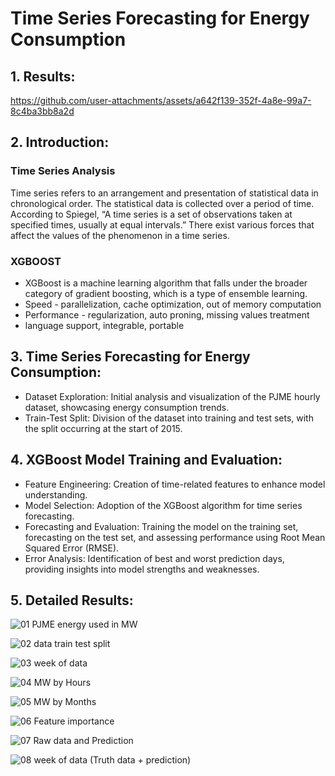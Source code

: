 # Time Series Forecasting for Energy Consumption

## 1. Results:

https://github.com/user-attachments/assets/a642f139-352f-4a8e-99a7-8c4ba3bb8a2d

## 2. Introduction: 

### Time Series Analysis 
Time series refers to an arrangement and presentation of statistical data in chronological order. The statistical data is collected over a period of time. According to Spiegel, “A time series is a set of observations taken at specified times, usually at equal intervals.” There exist various forces that affect the values of the phenomenon in a time series. 

### XGBOOST
 * XGBoost is a machine learning algorithm that falls under the broader category of gradient boosting, which is a type of ensemble learning.
 * Speed - parallelization, cache optimization, out of memory computation
 * Performance - regularization, auto proning, missing values treatment
 * language support, integrable, portable

## 3. Time Series Forecasting for Energy Consumption:
* Dataset Exploration: Initial analysis and visualization of the PJME hourly dataset, showcasing energy consumption trends.
* Train-Test Split: Division of the dataset into training and test sets, with the split occurring at the start of 2015.

## 4. XGBoost Model Training and Evaluation:
* Feature Engineering: Creation of time-related features to enhance model understanding.
* Model Selection: Adoption of the XGBoost algorithm for time series forecasting.
* Forecasting and Evaluation: Training the model on the training set, forecasting on the test set, and assessing performance using Root Mean Squared Error (RMSE).
* Error Analysis: Identification of best and worst prediction days, providing insights into model strengths and weaknesses.
  
## 5. Detailed Results:

![01  PJME energy used in MW](https://github.com/ArpitaSatsangi/Time-Series-Forecasting/assets/107709451/cb4caeaa-4fa9-407b-8aa2-2791c0fc7959)

![02  data train   test split](https://github.com/ArpitaSatsangi/Time-Series-Forecasting/assets/107709451/e468b603-d950-4a21-897c-5660dd20ffaa)

![03  week of data](https://github.com/ArpitaSatsangi/Time-Series-Forecasting/assets/107709451/ce7ebb00-70ad-4249-bc0f-0dd27dedcca2)

![04  MW by Hours](https://github.com/ArpitaSatsangi/Time-Series-Forecasting/assets/107709451/8cdaeedd-57b3-40a3-a289-d87e8133fa41)

![05  MW by Months](https://github.com/ArpitaSatsangi/Time-Series-Forecasting/assets/107709451/7ef363d5-4c79-470a-a847-52ef6a2783dd)

![06  Feature importance](https://github.com/ArpitaSatsangi/Time-Series-Forecasting/assets/107709451/c06c2561-d4a3-4dbb-93ab-61d22cb90a82)

![07  Raw data and Prediction](https://github.com/ArpitaSatsangi/Time-Series-Forecasting/assets/107709451/2145567d-5e8c-4743-aefe-2f8b1421ba6a)

![08  week of data (Truth data + prediction)](https://github.com/ArpitaSatsangi/Time-Series-Forecasting/assets/107709451/5a5ba5bb-ccfd-4663-99fd-cd632e87a947)
